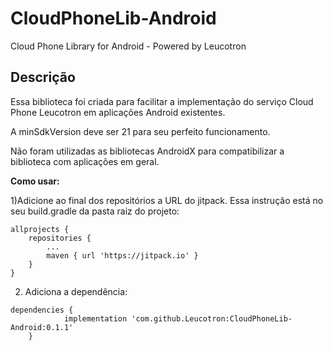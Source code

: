 # CloudPhoneLib-Android
Cloud Phone Library for Android - Powered by Leucotron

Descrição
-----------

Essa biblioteca foi criada para facilitar a implementação do serviço Cloud Phone Leucotron em aplicações Android existentes.

A minSdkVersion deve ser 21 para seu perfeito funcionamento.

Não foram utilizadas as bibliotecas AndroidX para compatibilizar a biblioteca com aplicações em geral.

**Como usar:**

1)Adicione ao final dos repositórios a URL do jitpack. Essa instrução está no seu build.gradle da pasta raiz do projeto: 

```
allprojects {
	repositories {
		...
		maven { url 'https://jitpack.io' }
	}
}
```
2) Adiciona a dependência:

```
dependencies {
	        implementation 'com.github.Leucotron:CloudPhoneLib-Android:0.1.1'
	}
```
